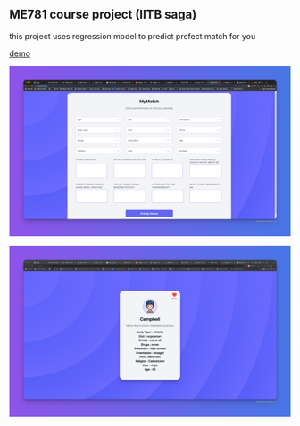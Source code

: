 ## ME781 course project (IITB saga)

this project uses regression model to predict prefect match for you

[demo](https://omkarbhede.github.io/me781.iitb/)

![Demo Image](https://github.com/OmkarBhede/me781.iitb/blob/main/demo1.png?raw=true)

![Demo Image](https://github.com/OmkarBhede/me781.iitb/blob/main/demo2.png?raw=true)
